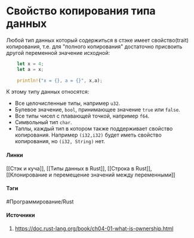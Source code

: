 # Свойство копирования типа данных
Любой тип данных который содержиться в стэке имеет свойство(trait) копирования, т.е. для "полного копирования" достаточно присвоить другой переменной значение исходной:
```rust
	let x = 4;
	let a = x;
	
	println!("x = {}, a = {}", x,a);
```
К этому типу данных относятся:
- Все целочисленные типы, например `u32`.
- Булевое значение, `bool`, принимающее значение `true` или `false`.
- Все типы чисел с плавающей точкой, например `f64`.
- Символьный тип `char`.
- Таплы, каждый тип в котором также поддерживает свойство копирования. Например `(i32,i32)` будет иметь свойство копирования, но `(i32, String)` нет.
#### Линки
 [[Стэк и куча]],
 [[Типы данных в Rust]],
 [[Строка в Rust]],
 [[Клонирование и перемещение значений между переменными]]
#### Тэги
 #Программирование/Rust 
#### Источники
1. https://doc.rust-lang.org/book/ch04-01-what-is-ownership.html